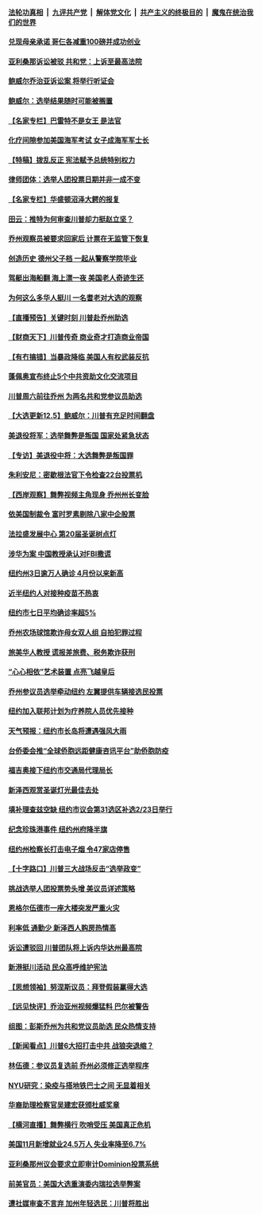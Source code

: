 

####  [法轮功真相](../../../../basic/blob/master/README.md?t=12060431) &nbsp;|&nbsp; [九评共产党](../../../../9ping.md/blob/master/README.md?t=12060431) &nbsp;|&nbsp; [解体党文化](../../../../jtdwh.md/blob/master/README.md?t=12060431)  &nbsp;|&nbsp; [共产主义的终极目的](../../../../gczydzjmd.md/blob/master/README.md?t=12060431) &nbsp;|&nbsp; [魔鬼在统治我们的世界](../../../../mgztzwmdsj.md/blob/master/README.md?t=12060431) 

#### [兑现母亲承诺 哥仨各减重100磅并成功创业](../pages/nsc412/n12598083.md?t=12060431) 

#### [亚利桑那诉讼被驳 共和党：上诉至最高法院](../pages/nsc412/n12598358.md?t=12060431) 

#### [鲍威尔乔治亚诉讼案 将举行听证会](../pages/nsc412/n12598381.md?t=12060431) 

#### [鲍威尔：选举结果随时可能被搁置](../pages/nsc412/n12598296.md?t=12060431) 

#### [【名家专栏】巴雷特不是女王 是法官](../pages/nsc412/n12598131.md?t=12060431) 

#### [化疗间隙参加美国海军考试 女子成海军军士长](../pages/nsc412/n12598103.md?t=12060431) 

#### [【特稿】拨乱反正 宪法赋予总统特别权力](../pages/nsc412/n12598306.md?t=12060431) 

#### [律师团体：选举人团投票日期并非一成不变](../pages/nsc412/n12598325.md?t=12060431) 

#### [【名家专栏】华盛顿沼泽大鳄的报复](../pages/nsc412/n12598054.md?t=12060431) 

#### [田云：推特为何审查川普却力挺赵立坚？](../pages/nsc412/n12597602.md?t=12060431) 

#### [乔州观察员被要求回家后 计票在无监管下恢复](../pages/nsc412/n12598271.md?t=12060431) 

#### [创造历史 德州父子档 一起从警察学院毕业](../pages/nsc412/n12597914.md?t=12060431) 

#### [驾艇出海船翻 海上漂一夜 美国老人奇迹生还](../pages/nsc412/n12597763.md?t=12060431) 

#### [为何这么多华人挺川 一名耆老对大选的观察](../pages/nsc412/n12597628.md?t=12060431) 

#### [【直播预告】关键时刻 川普赴乔州助选](../pages/nsc412/n12596272.md?t=12060431) 

#### [【财商天下】川普传奇 商业奇才打造商业帝国](../pages/nsc412/n12598249.md?t=12060431) 

#### [【有冇搞错】当暴政降临 美国人有权武装反抗](../pages/nsc412/n12596707.md?t=12060431) 

#### [蓬佩奥宣布终止5个中共资助文化交流项目](../pages/nsc412/n12598159.md?t=12060431) 

#### [川普周六前往乔州 为两名共和党参议员助选](../pages/nsc412/n12598070.md?t=12060431) 

#### [【大选更新12.5】鲍威尔：川普有充足时间翻盘](../pages/nsc412/n12597952.md?t=12060431) 

#### [美退役将军：选举舞弊是叛国 国家处紧急状态](../pages/nsc412/n12597977.md?t=12060431) 

#### [【专访】美退役中将：大选舞弊是叛国罪](../pages/nsc412/n12597752.md?t=12060431) 

#### [朱利安尼：密歇根法官下令检查22台投票机](../pages/nsc412/n12597790.md?t=12060431) 

#### [【西岸观察】舞弊视频主角现身 乔州州长变脸](../pages/nsc412/n12597744.md?t=12060431) 

#### [依美国制裁令 富时罗素剔除八家中企股票](../pages/nsc412/n12597455.md?t=12060431) 

#### [法拉盛发展中心 第20届圣诞树点灯](../pages/nsc412/n12597703.md?t=12060431) 

#### [涉华为案 中国教授承认对FBI撒谎](../pages/nsc412/n12597646.md?t=12060431) 

#### [纽约州3日逾万人确诊 4月份以来新高](../pages/nsc412/n12597656.md?t=12060431) 

#### [近半纽约人对接种疫苗不热衷](../pages/nsc412/n12597636.md?t=12060431) 

#### [纽约市七日平均确诊率超5%](../pages/nsc412/n12597669.md?t=12060431) 

#### [乔州农场球馆欺诈母女双人组 自拍犯罪过程](../pages/nsc412/n12597658.md?t=12060431) 

#### [旅美华人教授 谎报差旅费、税务欺诈获刑](../pages/nsc412/n12597634.md?t=12060431) 

#### [“心心相依”艺术装置  点亮飞越皇后](../pages/nsc412/n12597643.md?t=12060431) 

#### [乔州参议员选举牵动纽约 左翼提供车辆接选民投票](../pages/nsc412/n12597649.md?t=12060431) 

#### [纽约加入联邦计划为疗养院人员优先接种](../pages/nsc412/n12597641.md?t=12060431) 

#### [天气预报：纽约市长岛将遭遇强风大雨](../pages/nsc412/n12597662.md?t=12060431) 

#### [台侨委会推“全球侨胞远距健康咨讯平台”助侨胞防疫](../pages/nsc412/n12597651.md?t=12060431) 

#### [福吉奥接下纽约市交通局代理局长](../pages/nsc412/n12597653.md?t=12060431) 

#### [新泽西观赏圣诞灯光最佳去处](../pages/nsc412/n12597621.md?t=12060431) 

#### [填补理查兹空缺 纽约市议会第31选区补选2/23日举行](../pages/nsc412/n12597664.md?t=12060431) 

#### [纪念珍珠港事件 纽约州府降半旗](../pages/nsc412/n12597667.md?t=12060431) 

#### [纽约州检察长打击电子烟 令47家店停售](../pages/nsc412/n12597672.md?t=12060431) 

#### [【十字路口】川普三大战场反击“选举政变”](../pages/nsc412/n12597428.md?t=12060431) 

#### [挑战选举人团投票势头增 美议员详述策略](../pages/nsc412/n12597412.md?t=12060431) 

#### [恩格尔伍德市一座大楼突发严重火灾](../pages/nsc412/n12597604.md?t=12060431) 

#### [利率低 通勤少  新泽西人购房热情高](../pages/nsc412/n12597551.md?t=12060431) 

#### [诉讼遭驳回 川普团队将上诉内华达州最高院](../pages/nsc412/n12597504.md?t=12060431) 

#### [新港挺川活动 民众高呼维护宪法](../pages/nsc412/n12597410.md?t=12060431) 

#### [【思想领袖】努涅斯议员：拜登假装赢得大选](../pages/nsc412/n12580275.md?t=12060431) 

#### [【远见快评】乔治亚州视频爆猛料 巴尔被警告](../pages/nsc412/n12597218.md?t=12060431) 

#### [组图：彭斯乔州为共和党议员助选 民众热情支持](../pages/nsc412/n12597118.md?t=12060431) 

#### [【新闻看点】川普6大招打击中共 战狼突退缩？](../pages/nsc412/n12597075.md?t=12060431) 

#### [林伍德：参议员复选前 乔州必须修正选举程序](../pages/nsc412/n12597297.md?t=12060431) 

#### [NYU研究：染疫与搭地铁巴士之间 无显着相关](../pages/nsc412/n12596947.md?t=12060431) 

#### [华裔助理检察官吴建宏获颁杜威奖章](../pages/nsc412/n12596950.md?t=12060431) 

#### [【横河直播】舞弊横行 吹哨受压 美国真正危机](../pages/nsc412/n12597098.md?t=12060431) 

#### [美国11月新增就业24.5万人 失业率降至6.7%](../pages/nsc412/n12597199.md?t=12060431) 

#### [亚利桑那州议会要求立即审计Dominion投票系统](../pages/nsc412/n12597171.md?t=12060431) 

#### [前美官员：美国大选重演委内瑞拉选举弊案](../pages/nsc412/n12597187.md?t=12060431) 

#### [遭社媒审查不言弃 加州年轻选民：川普将胜出](../pages/nsc412/n12597245.md?t=12060431) 

